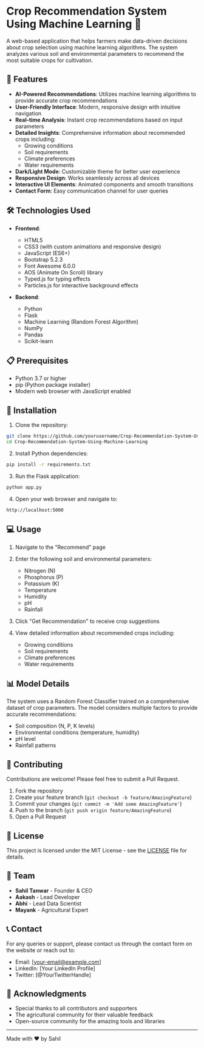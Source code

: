 # Crop Recommendation System Using Machine Learning 🌱

A web-based application that helps farmers make data-driven decisions about crop selection using machine learning algorithms. The system analyzes various soil and environmental parameters to recommend the most suitable crops for cultivation.

## 🌟 Features

- **AI-Powered Recommendations**: Utilizes machine learning algorithms to provide accurate crop recommendations
- **User-Friendly Interface**: Modern, responsive design with intuitive navigation
- **Real-time Analysis**: Instant crop recommendations based on input parameters
- **Detailed Insights**: Comprehensive information about recommended crops including:
  - Growing conditions
  - Soil requirements
  - Climate preferences
  - Water requirements
- **Dark/Light Mode**: Customizable theme for better user experience
- **Responsive Design**: Works seamlessly across all devices
- **Interactive UI Elements**: Animated components and smooth transitions
- **Contact Form**: Easy communication channel for user queries

## 🛠️ Technologies Used

- **Frontend**:
  - HTML5
  - CSS3 (with custom animations and responsive design)
  - JavaScript (ES6+)
  - Bootstrap 5.2.3
  - Font Awesome 6.0.0
  - AOS (Animate On Scroll) library
  - Typed.js for typing effects
  - Particles.js for interactive background effects

- **Backend**:
  - Python
  - Flask
  - Machine Learning (Random Forest Algorithm)
  - NumPy
  - Pandas
  - Scikit-learn

## 📋 Prerequisites

- Python 3.7 or higher
- pip (Python package installer)
- Modern web browser with JavaScript enabled

## 🚀 Installation

1. Clone the repository:
```bash
git clone https://github.com/yourusername/Crop-Recommendation-System-Using-Machine-Learning.git
cd Crop-Recommendation-System-Using-Machine-Learning
```

2. Install Python dependencies:
```bash
pip install -r requirements.txt
```

3. Run the Flask application:
```bash
python app.py
```

4. Open your web browser and navigate to:
```
http://localhost:5000
```

## 💻 Usage

1. Navigate to the "Recommend" page
2. Enter the following soil and environmental parameters:
   - Nitrogen (N)
   - Phosphorus (P)
   - Potassium (K)
   - Temperature
   - Humidity
   - pH
   - Rainfall

3. Click "Get Recommendation" to receive crop suggestions
4. View detailed information about recommended crops including:
   - Growing conditions
   - Soil requirements
   - Climate preferences
   - Water requirements

## 📊 Model Details

The system uses a Random Forest Classifier trained on a comprehensive dataset of crop parameters. The model considers multiple factors to provide accurate recommendations:

- Soil composition (N, P, K levels)
- Environmental conditions (temperature, humidity)
- pH level
- Rainfall patterns

## 🤝 Contributing

Contributions are welcome! Please feel free to submit a Pull Request.

1. Fork the repository
2. Create your feature branch (`git checkout -b feature/AmazingFeature`)
3. Commit your changes (`git commit -m 'Add some AmazingFeature'`)
4. Push to the branch (`git push origin feature/AmazingFeature`)
5. Open a Pull Request

## 📝 License

This project is licensed under the MIT License - see the [LICENSE](LICENSE) file for details.

## 👥 Team

- **Sahil Tanwar** - Founder & CEO
- **Aakash** - Lead Developer
- **Abhi** - Lead Data Scientist
- **Mayank** - Agricultural Expert

## 📞 Contact

For any queries or support, please contact us through the contact form on the website or reach out to:
- Email: [your-email@example.com]
- LinkedIn: [Your LinkedIn Profile]
- Twitter: [@YourTwitterHandle]

## 🙏 Acknowledgments

- Special thanks to all contributors and supporters
- The agricultural community for their valuable feedback
- Open-source community for the amazing tools and libraries

---

Made with ❤️ by Sahil
